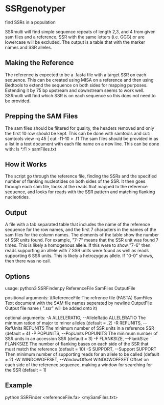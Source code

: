 # SSRgenotyper
find SSRs in a population

SSRmulti will find simple sequence repeats of length 2,3, and 4 from given sam files and a reference. SSR with the same letters (i.e. GGG) or are lowercase will be excluded. The output is a table that with the marker names and SSR alleles. 

## Making the Reference

The reference is expected to be a .fasta file with a target SSR on each sequence. This can be created using MISA on a reference and then using Bedtools to extend the sequence on both sides for mapping purposes. Extending it by 75 bp upstream and downstream seems to work well. SSRmulti will find which SSR is on each sequence so this does not need to be provided.


## Prepping the SAM Files
The sam files should be filtered for quality, the headers removed and only the first 10 row should be kept. This can be done with samtools and cut:
  samtools view -q 45 <samFile> | cut -f1-10 > <samFile>.f1
The sam files should be provided in as a list in a text document with each file name on a new line. This can be done with:
  ls *.f1 > samFiles.txt

## How it Works

The script go through the reference file, finding the SSRs and the specified number of flanking nucleotides on both sides of the SSR. It then goes through each sam file, looks at the reads that mapped to the reference sequence, and looks for reads with the SSR pattern and matching flanking nucleotides.

## Output

A file with a tab separated table that includes the name of the reference sequence for the row names, and the first 7 characters in the names of the sam files for the column names. The elements of the table show the number of SSR units found. For example, "7-7" means that the SSR unit was found 7 times. This is likely a homogenous allele. If this were to show "7-6" then reads supporting an allele with 7 SSR units were found as well as reads supporting 6 SSR units. This is likely a hetrozygous allele. If "0-0" shows, then there was no call.

## Options

usage: python3 SSRFinder.py ReferenceFile SamFiles OutputFile

positional arguments:
\tReferenceFile         The refrence file (FASTA)
  SamFiles              Text document with the SAM file names seperated by
                        newline
  OutputFile            Output file name ( ".ssr" will be added onto it)

optional arguments:
  -A ALLELERATIO, --AlleleRatio ALLELERATIO
                        The minmum ration of major to minor alleles 
                        (default = .2)
  -R REFUNITS, --RefUnits REFUNITS
                        The minimum number of SSR units in a reference SSR
                        (default = 4)
  -P POPUNITS, --PopUnits POPUNITS
                        The minimum number of SSR units in an accession SSR
                        (default = 3)
  -F FLANKSIZE, --FlankSize FLANKSIZE
                        The number of flanking bases on each side of the SSR
                        that must match the reference (default = 10)
  -S SUPPORT, --Support SUPPORT
                        Then minimum number of supporting reads for an allele
                        to be called (default = 2)
  -W WINDOWOFFSET, --WindowOffset WINDOWOFFSET
                        Offset on each side of the reference sequence, making
                        a window for searching for the SSR (default = 1)

## Example
python SSRFinder <referenceFile.fa> <mySamFiles.txt> <myOutput>
